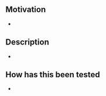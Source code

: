 ## Motivation
<!-- Why this PR? -->
- 

## Description
<!-- What does this PR do? -->
-

## How has this been tested
<!-- How was this tested? -->
- 
